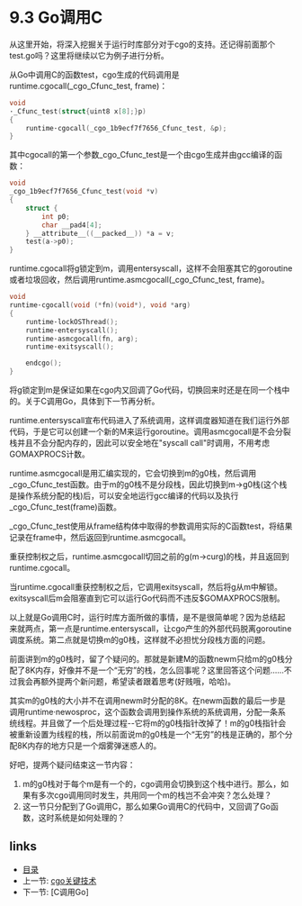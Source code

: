 # 9.3 Go调用C

从这里开始，将深入挖掘关于运行时库部分对于cgo的支持。还记得前面那个test.go吗？这里将继续以它为例子进行分析。

从Go中调用C的函数test，cgo生成的代码调用是runtime.cgocall(_cgo_Cfunc_test, frame)：

```c
void
·_Cfunc_test(struct{uint8 x[8];}p)
{
	runtime·cgocall(_cgo_1b9ecf7f7656_Cfunc_test, &p);
}
```

其中cgocall的第一个参数_cgo_Cfunc_test是一个由cgo生成并由gcc编译的函数：

```c
void
_cgo_1b9ecf7f7656_Cfunc_test(void *v)
{
	struct {
		int p0;
		char __pad4[4];
	} __attribute__((__packed__)) *a = v;
	test(a->p0);
}
```

runtime.cgocall将g锁定到m，调用entersyscall，这样不会阻塞其它的goroutine或者垃圾回收，然后调用runtime.asmcgocall(_cgo_Cfunc_test, frame)。

```c
void
runtime·cgocall(void (*fn)(void*), void *arg)
{
	runtime·lockOSThread();
	runtime·entersyscall();
	runtime·asmcgocall(fn, arg);
	runtime·exitsyscall();

	endcgo();
}
```

将g锁定到m是保证如果在cgo内又回调了Go代码，切换回来时还是在同一个栈中的。关于C调用Go，具体到下一节再分析。

runtime.entersyscall宣布代码进入了系统调用，这样调度器知道在我们运行外部代码，于是它可以创建一个新的M来运行goroutine。调用asmcgocall是不会分裂栈并且不会分配内存的，因此可以安全地在"syscall call"时调用，不用考虑GOMAXPROCS计数。

runtime.asmcgocall是用汇编实现的，它会切换到m的g0栈，然后调用_cgo_Cfunc_test函数。由于m的g0栈不是分段栈，因此切换到m->g0栈(这个栈是操作系统分配的栈)后，可以安全地运行gcc编译的代码以及执行_cgo_Cfunc_test(frame)函数。

_cgo_Cfunc_test使用从frame结构体中取得的参数调用实际的C函数test，将结果记录在frame中，然后返回到runtime.asmcgocall。

重获控制权之后，runtime.asmcgocall切回之前的g(m->curg)的栈，并且返回到runtime.cgocall。

当runtime.cgocall重获控制权之后，它调用exitsyscall，然后将g从m中解锁。exitsyscall后m会阻塞直到它可以运行Go代码而不违反$GOMAXPROCS限制。

以上就是Go调用C时，运行时库方面所做的事情，是不是很简单呢？因为总结起来就两点，第一点是runtime.entersyscall，让cgo产生的外部代码脱离goroutine调度系统。第二点就是切换m的g0栈，这样就不必担忧分段栈方面的问题。

前面讲到m的g0栈时，留了个疑问的。那就是新建M的函数newm只给m的g0栈分配了8K内存，好像并不是一个“无穷”的栈，怎么回事呢？这里回答这个问题......不过我会再额外提两个新问题，希望读者跟着思考(好贱哦，哈哈)。

其实m的g0栈的大小并不在调用newm时分配的8K。在newm函数的最后一步是调用runtime·newosproc，这个函数会调用到操作系统的系统调用，分配一条系统线程。并且做了一个后处理过程--它将m的g0栈指针改掉了！m的g0栈指针会被重新设置为线程的栈，所以前面说m的g0栈是一个“无穷”的栈是正确的，那个分配8K内存的地方只是一个烟雾弹迷惑人的。

好吧，提两个疑问结束这一节内容：
1. m的g0栈对于每个m是有一个的，cgo调用会切换到这个栈中进行。那么，如果有多次cgo调用同时发生，共用同一个m的栈岂不会冲突？怎么处理？
2. 这一节只分配到了Go调用C，那么如果Go调用C的代码中，又回调了Go函数，这时系统是如何处理的？

## links
 * [目录](<preface.md>)
 * 上一节: [cgo关键技术](<09.2.md>)
 * 下一节: [C调用Go]
